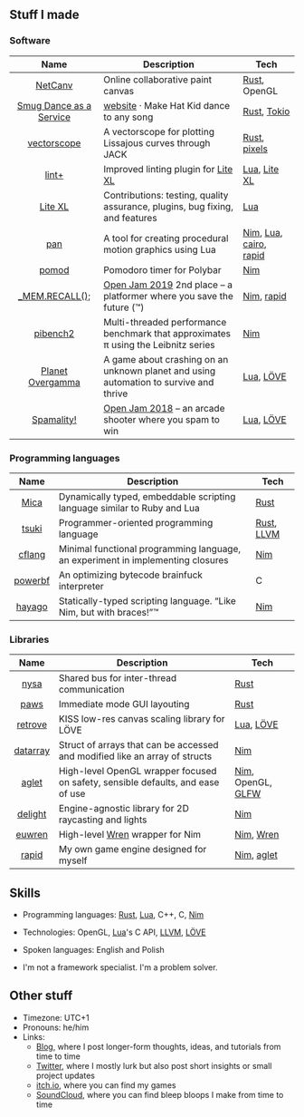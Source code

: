 ## Stuff I made

### Software

| Name | Description | Tech |
| :-: | --- | --- |
| [NetCanv](https://github.com/liquidev/netcanv) | Online collaborative paint canvas | [Rust], OpenGL |
| [Smug Dance as a Service](https://github.com/liquidev/smugdancer) | [website](https://liquidev.net/smugdancer) · Make Hat Kid dance to any song | [Rust], [Tokio] |
| [vectorscope](https://github.com/liquidev/vectorscope) | A vectorscope for plotting Lissajous curves through JACK | [Rust], [pixels] |
| [lint+](https://github.com/liquidev/lintplus) | Improved linting plugin for [Lite XL] | [Lua], [Lite XL] |
| [Lite XL] | Contributions: testing, quality assurance, plugins, bug fixing, and features | [Lua] |
| [pan](https://github.com/liquidev/pan) | A tool for creating procedural motion graphics using Lua | [Nim], [Lua], [cairo], [rapid] |
| [pomod](https://github.com/liquidev/pomod) | Pomodoro timer for Polybar | [Nim] |
| [\_MEM.RECALL();](https://github.com/liquidev/memrecall) | [Open Jam 2019](https://itch.io/jam/open-jam-2019) 2nd place – a platformer where you save the future (™) | [Nim], [rapid] |
| [pibench2](https://github.com/liquidev/pibench2) | Multi-threaded performance benchmark that approximates π using the Leibnitz series | [Nim] |
| [Planet Overgamma](https://github.com/liquidev/planet-overgamma) | A game about crashing on an unknown planet and using automation to survive and thrive | [Lua], [LÖVE] |
| [Spamality!](https://github.com/liquidev/spamality) | [Open Jam 2018](https://itch.io/jam/open-jam-2018) – an arcade shooter where you spam to win | [Lua], [LÖVE] |

### Programming languages

| Name | Description | Tech |
| :-: | --- | --- |
| [Mica](https://github.com/liquidev/mica) | Dynamically typed, embeddable scripting language similar to Ruby and Lua | [Rust] |
| [tsuki](https://github.com/liquidev/tsuki) | Programmer-oriented programming language | [Rust], [LLVM] |
| [cflang](https://github.com/liquidev/cflang) | Minimal functional programming language, an experiment in implementing closures | [Nim] |
| [powerbf](https://github.com/liquidev/powerbf) | An optimizing bytecode brainfuck interpreter | C |
| [hayago](https://github.com/liquidev/hayago) | Statically-typed scripting language. “Like Nim, but with braces!”™ | [Nim] |

### Libraries

| Name | Description | Tech |
| :-: | --- | --- |
| [nysa](https://github.com/liquidev/nysa) | Shared bus for inter-thread communication | [Rust] |
| [paws](https://github.com/liquidev/paws) | Immediate mode GUI layouting | [Rust] |
| [retrove](https://github.com/liquidev/retrove) | KISS low-res canvas scaling library for LÖVE | [Lua], [LÖVE] |
| [datarray](https://github.com/liquidev/datarray) | Struct of arrays that can be accessed and modified like an array of structs | [Nim] |
| [aglet] | High-level OpenGL wrapper focused on safety, sensible defaults, and ease of use | [Nim], OpenGL, [GLFW] |
| [delight](https://github.com/liquidev/delight) | Engine-agnostic library for 2D raycasting and lights | [Nim] |
| [euwren](https://github.com/liquidev/euwren) | High-level [Wren] wrapper for Nim | [Nim], [Wren] |
| [rapid] | My own game engine designed for myself | [Nim], [aglet] |

  [pixels]: https://github.com/parasyte/pixels
  [Lite XL]: https://lite-xl.com/
  [cairo]: https://www.cairographics.org/
  [rapid]: https://github.com/liquidev/rapid
  [LÖVE]: https://love2d.org
  [GLFW]: https://glfw.org
  [Wren]: https://wren.io
  [aglet]: https://github.com/liquidev/aglet
  [LLVM]: https://llvm.org
  [Tokio]: https://github.com/tokio-rs/tokio
  

## Skills

- Programming languages: [Rust], [Lua], C++, C, [Nim]
- Technologies: OpenGL, [Lua]'s C API, [LLVM], [LÖVE]
- Spoken languages: English and Polish
- I'm not a framework specialist. I'm a problem solver.

  [Nim]: https://nim-lang.org
  [Rust]: https://rust-lang.org
  [Lua]: https://lua.org

## Other stuff

- Timezone: UTC+1
- Pronouns: he/him
- Links:
  - [Blog](https://liquidev.net), where I post longer-form thoughts, ideas, and tutorials from time to time
  - [Twitter](https://twitter.com/liquidexw), where I mostly lurk but also post short insights or small project updates
  - [itch.io](https://lqdev.itch.io/), where you can find my games
  - [SoundCloud](https://soundcloud.com/daknus), where you can find bleep bloops I make from time to time

<!-- oh hello there lurker! glad to see you.
     i didn't put any easter eggs here yet, check back later. -->
